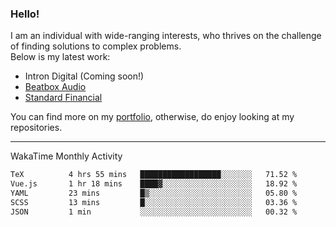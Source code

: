 ### Hello!

I am an individual with wide-ranging interests, who thrives on the challenge of finding solutions to complex problems. <br/> Below is my latest work:
- Intron Digital (Coming soon!)
- [Beatbox Audio](https://bumbleboss.xyz/w/beatbox-audio)
- [Standard Financial](https://bumbleboss.xyz/w/standard-financial)

You can find more on my [portfolio](https://bumbleboss.xyz/work), otherwise, do enjoy looking at my repositories.

---

WakaTime Monthly Activity

<!--START_SECTION:waka-->

```txt
TeX          4 hrs 55 mins   ██████████████████░░░░░░░   71.52 %
Vue.js       1 hr 18 mins    ████▓░░░░░░░░░░░░░░░░░░░░   18.92 %
YAML         23 mins         █▒░░░░░░░░░░░░░░░░░░░░░░░   05.80 %
SCSS         13 mins         █░░░░░░░░░░░░░░░░░░░░░░░░   03.36 %
JSON         1 min           ░░░░░░░░░░░░░░░░░░░░░░░░░   00.32 %
```

<!--END_SECTION:waka-->
